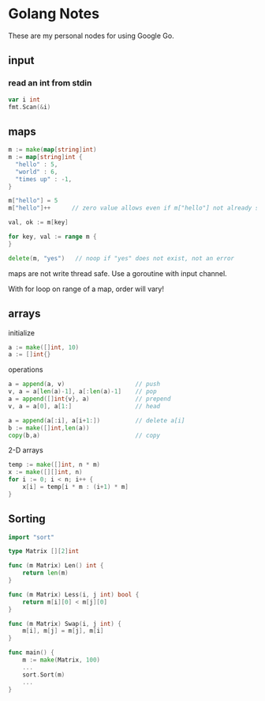 # Golang Notes

These are my personal nodes for using Google Go. 

## input 

### read an int from stdin

```go
var i int
fmt.Scan(&i)
```

## maps

```go
m := make(map[string]int)
m := map[string]int {
  "hello" : 5,
  "world" : 6,
  "times up" : -1,
}

m["hello"] = 5
m["hello"]++      // zero value allows even if m["hello"] not already set

val, ok := m[key]

for key, val := range m {
}

delete(m, "yes")   // noop if "yes" does not exist, not an error 

```

maps are not write thread safe.  Use a goroutine with input channel. 

With for loop on range of a map, order will vary!

## arrays

initialize

```go
a := make([]int, 10)
a := []int{}
```

operations
```go
a = append(a, v)                    // push
v, a = a[len(a)-1], a[:len(a)-1]    // pop
a = append([]int{v}, a)             // prepend
v, a = a[0], a[1:]                  // head

a = append(a[:i], a[i+1:])          // delete a[i]
b := make([]int,len(a))
copy(b,a)                           // copy
```

2-D arrays
```go
temp := make([]int, n * m)
x := make([][]int, n)
for i := 0; i < n; i++ {
    x[i] = temp[i * m : (i+1) * m]
}
```

## Sorting

```go
import "sort"

type Matrix [][2]int

func (m Matrix) Len() int {
    return len(m)
}

func (m Matrix) Less(i, j int) bool {
    return m[i][0] < m[j][0]
}

func (m Matrix) Swap(i, j int) {
    m[i], m[j] = m[j], m[i]
}

func main() {
    m := make(Matrix, 100)
    ...
    sort.Sort(m)
    ...
}
```

